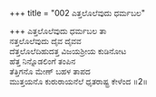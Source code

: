 +++
title = "002 ಎತ್ತಲೊಲೆವುದು ಧರ್ಮಬಲ"

+++
ಎತ್ತಲೊಲೆವುದು ಧರ್ಮಬಲ ತಾ  
ನತ್ತಲೊಲೆವುದು ದೈವ ದೈವವ  
ದೆತ್ತಲೊಲೆದಿಹುದತ್ತ ವಿಜಯಶ್ರೀಯ ಕುಡಿನೋಟ  
ಹೆತ್ತ ನಿನ್ನೊಡಲಿಂಗೆ ತಂಪಿನ  
ತೆತ್ತಿಗನೊ ಮೇಣ್ ಬಹಳ ತಾಪದ  
ಮುತ್ತಯನೊ ಕುರುರಾಯನೆಲೆ ಧೃತರಾಷ್ಟ್ರ ಕೇಳೆಂದ    ॥2॥